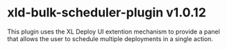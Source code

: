 # xld-bulk-scheduler-plugin v1.0.12

This plugin uses the XL Deploy UI extention mechanism to provide a panel that allows the user to schedule multiple deployments in a single action.
